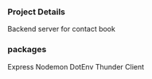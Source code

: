 ### Project Details

Backend server for contact book

### packages

Express
Nodemon
DotEnv
Thunder Client
